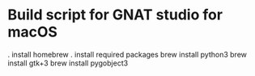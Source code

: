 # Build script for GNAT studio for macOS
. install homebrew
. install required packages
    brew install python3
    brew install gtk+3
    brew install pygobject3
